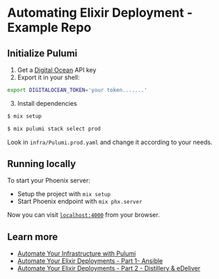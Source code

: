 # Automating Elixir Deployment - Example Repo

## Initialize Pulumi

1. Get a [Digital Ocean](lhttps://bit.ly/create-digital-ocean-account) API key
2. Export it in your shell:

```bash
export DIGITALOCEAN_TOKEN='your token.......'
```

3. Install dependencies

```bash
$ mix setup
```

```bash
$ mix pulumi stack select prod
```

Look in `infra/Pulumi.prod.yaml` and change it according to your needs.

## Running locally
To start your Phoenix server:

  * Setup the project with `mix setup`
  * Start Phoenix endpoint with `mix phx.server`

Now you can visit [`localhost:4000`](http://localhost:4000) from your browser.

## Learn more

  * [Automate Your Infrastructure with Pulumi](https://hashrocket.com/blog/posts/automate-your-infrastructure-with-pulumi)
  * [Automate Your Elixir Deployments - Part 1- Ansible](https://hashrocket.com/blog/posts/automate-your-elixir-deployments-part-1-ansible)
  * [Automate Your Elixir Deployments - Part 2 - Distillery & eDeliver](TODO!)
